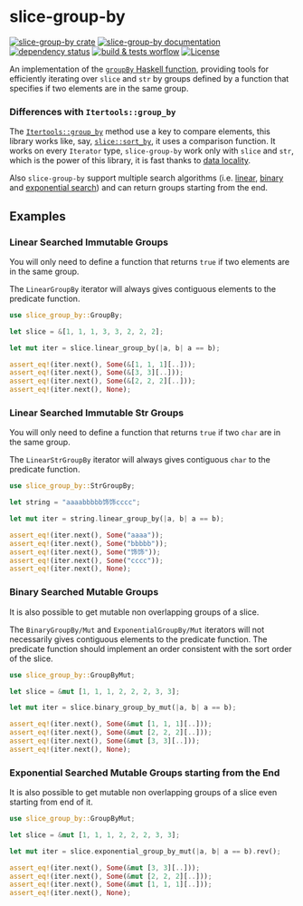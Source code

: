 # slice-group-by

[![slice-group-by crate](https://img.shields.io/crates/v/slice-group-by.svg)](https://crates.io/crates/slice-group-by)
[![slice-group-by documentation](https://docs.rs/slice-group-by/badge.svg)](https://docs.rs/slice-group-by)
[![dependency status](https://deps.rs/repo/github/Kerollmops/slice-group-by/status.svg)](https://deps.rs/repo/github/Kerollmops/slice-group-by)
[![build & tests worflow](https://github.com/Kerollmops/slice-group-by/actions/workflows/ci.yml/badge.svg)](https://github.com/Kerollmops/slice-group-by/actions/workflows/ci.yml)
[![License](https://img.shields.io/github/license/Kerollmops/slice-group-by.svg)](https://github.com/Kerollmops/slice-group-by)

An implementation of the [`groupBy` Haskell function], providing tools for efficiently iterating over `slice` and `str` by groups defined by a function that specifies if two elements are in the same group.

### Differences with `Itertools::group_by`

The [`Itertools::group_by`] method use a key to compare elements, this library works like, say, [`slice::sort_by`], it uses a comparison function. It works on every `Iterator` type, `slice-group-by` work only with `slice` and `str`, which is the power of this library, it is fast thanks to [data locality].

Also `slice-group-by` support multiple search algorithms (i.e. [linear], [binary] and [exponential search]) and can return groups starting from the end.

[`groupBy` Haskell function]: http://hackage.haskell.org/package/base-4.12.0.0/docs/Data-List.html#v:groupBy
[`Itertools::group_by`]: https://docs.rs/itertools/0.8.0/itertools/trait.Itertools.html#method.group_by
[`slice::sort_by`]: https://doc.rust-lang.org/std/primitive.slice.html#method.sort_by
[data locality]: https://en.wikipedia.org/wiki/Locality_of_reference
[linear]: https://en.wikipedia.org/wiki/Linear_search
[binary]: https://en.wikipedia.org/wiki/Binary_search_algorithm
[exponential search]: https://en.wikipedia.org/wiki/Exponential_search

## Examples

### Linear Searched Immutable Groups

You will only need to define a function that returns `true` if two elements are in the same group.

The `LinearGroupBy` iterator will always gives contiguous elements to the predicate function.

```rust
use slice_group_by::GroupBy;

let slice = &[1, 1, 1, 3, 3, 2, 2, 2];

let mut iter = slice.linear_group_by(|a, b| a == b);

assert_eq!(iter.next(), Some(&[1, 1, 1][..]));
assert_eq!(iter.next(), Some(&[3, 3][..]));
assert_eq!(iter.next(), Some(&[2, 2, 2][..]));
assert_eq!(iter.next(), None);
```

### Linear Searched Immutable Str Groups

You will only need to define a function that returns `true` if two `char` are in the same group.

The `LinearStrGroupBy` iterator will always gives contiguous `char` to the predicate function.

```rust
use slice_group_by::StrGroupBy;

let string = "aaaabbbbb饰饰cccc";

let mut iter = string.linear_group_by(|a, b| a == b);

assert_eq!(iter.next(), Some("aaaa"));
assert_eq!(iter.next(), Some("bbbbb"));
assert_eq!(iter.next(), Some("饰饰"));
assert_eq!(iter.next(), Some("cccc"));
assert_eq!(iter.next(), None);
```

### Binary Searched Mutable Groups

It is also possible to get mutable non overlapping groups of a slice.

The `BinaryGroupBy/Mut` and `ExponentialGroupBy/Mut` iterators will not necessarily
gives contiguous elements to the predicate function. The predicate function should implement
an order consistent with the sort order of the slice.

```rust
use slice_group_by::GroupByMut;

let slice = &mut [1, 1, 1, 2, 2, 2, 3, 3];

let mut iter = slice.binary_group_by_mut(|a, b| a == b);

assert_eq!(iter.next(), Some(&mut [1, 1, 1][..]));
assert_eq!(iter.next(), Some(&mut [2, 2, 2][..]));
assert_eq!(iter.next(), Some(&mut [3, 3][..]));
assert_eq!(iter.next(), None);
```

### Exponential Searched Mutable Groups starting from the End

It is also possible to get mutable non overlapping groups of a slice even starting from end of it.

```rust
use slice_group_by::GroupByMut;

let slice = &mut [1, 1, 1, 2, 2, 2, 3, 3];

let mut iter = slice.exponential_group_by_mut(|a, b| a == b).rev();

assert_eq!(iter.next(), Some(&mut [3, 3][..]));
assert_eq!(iter.next(), Some(&mut [2, 2, 2][..]));
assert_eq!(iter.next(), Some(&mut [1, 1, 1][..]));
assert_eq!(iter.next(), None);
```
